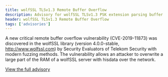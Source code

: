 ```yaml
---
title: wolfSSL TLSv1.3 Remote Buffer Overflow
description: Advisory for wolfSSL TLSv1.3 PSK extension parsing buffer overflow
header: wolfSSL TLSv1.3 Remote Buffer Overflow
tags: ['advisories']
---
```

A new critical remote buffer overflow vulnerability (CVE-2019-11873) was discovered in the wolfSSL library (version 4.0.0-stable, http://www.wolfssl.com) by Security Evaluators of Telekom Security with modern fuzzing methods. The vulnerability allows an attacker to overwrite a large part of the RAM of a wolfSSL server with hisdata over the network.

[View the full advisory](/assets/advisories/20190520_remote-buffer-overflow-wolfssl_CVE-2019-11873.pdf)
